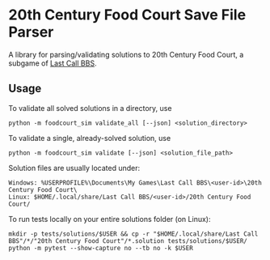 # 20th Century Food Court Save File Parser

A library for parsing/validating solutions to 20th Century Food Court, a subgame of [Last Call BBS](https://zachtronics.com/last-call-bbs/).

## Usage

To validate all solved solutions in a directory, use
```
python -m foodcourt_sim validate_all [--json] <solution_directory>
```

To validate a single, already-solved solution, use
```
python -m foodcourt_sim validate [--json] <solution_file_path>
```

Solution files are usually located under:
```
Windows: %USERPROFILE%\Documents\My Games\Last Call BBS\<user-id>\20th Century Food Court\
Linux: $HOME/.local/share/Last Call BBS/<user-id>/20th Century Food Court/
```

To run tests locally on your entire solutions folder (on Linux):
```
mkdir -p tests/solutions/$USER && cp -r "$HOME/.local/share/Last Call BBS"/*/"20th Century Food Court"/*.solution tests/solutions/$USER/
python -m pytest --show-capture no --tb no -k $USER
```
